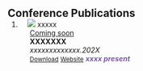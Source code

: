 <h2 id="publications" style="margin: 2px 0px -15px;">Conference Publications</h2>

<div class="publications">
<ol class="bibliography">

<li>
<div class="pub-row">

  <div class="col-sm-3 abbr" style="position: relative;padding-right: 15px;padding-left: 15px;">
    <img src="assets/img/nips2023.png" class="teaser img-fluid z-depth-1">
    <abbr class="badge">xxxxx</abbr>
  </div>

  <div class="col-sm-9" style="position: relative;padding-right: 15px;padding-left: 20px;">
    <div class="title"><a href="https://www.">Coming soon</a></div>
    <div class="author"><strong>XXXXXXX</strong></div>
    <div class="periodical"><em>xxxxxxxxxxxxx.202X</em></div>
    <div class="links">
      <a href="https://www." class="btn btn-sm z-depth-0" role="button" target="_blank" style="font-size:12px;">Download</a>
      <a href="https://www." class="btn btn-sm z-depth-0" role="button" target="_blank" style="font-size:12px;">Website</a>
      <strong><i style="color:#7b5aa6">xxxx present</i></strong>
    </div>
  </div>
</div>
</li>
  
<br>

</ol>
</div>
